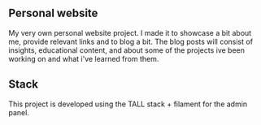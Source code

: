 ## Personal website

My very own personal website project. I made it to showcase a bit about me, provide relevant links and to blog a bit. The blog posts will consist of insights, educational content, and about some of the projects ive been working on and what i've learned from them. 

## Stack

This project is developed using the TALL stack + filament for the admin panel.
